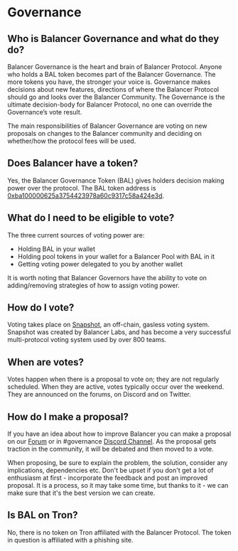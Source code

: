# Governance

## Who is Balancer Governance and what do they do?

Balancer Governance is the heart and brain of Balancer Protocol. Anyone who holds a BAL token becomes part of the Balancer Governance. The more tokens you have, the stronger your voice is. Governance makes decisions about new features, directions of where the Balancer Protocol should go and looks over the Balancer Community. The Governance is the ultimate decision-body for Balancer Protocol, no one can override the Governance’s vote result. 

The main responsibilities of Balancer Governance are voting on new proposals on changes to the Balancer community and deciding on whether/how the protocol fees will be used.

## Does Balancer have a token?

Yes, the Balancer Governance Token \(BAL\) gives holders decision making power over the protocol. The BAL token address is [0xba100000625a3754423978a60c9317c58a424e3d](https://etherscan.io/address/0xba100000625a3754423978a60c9317c58a424e3d).

## What do I need to be eligible to vote?

The three current sources of voting power are:

* Holding BAL in your wallet
* Holding pool tokens in your wallet for a Balancer Pool with BAL in it
* Getting voting power delegated to you by another wallet

It is worth noting that Balancer Governors have the ability to vote on adding/removing strategies of how to assign voting power.

## How do I vote?

Voting takes place on [Snapshot](https://snapshot.org/#/balancer), an off-chain, gasless voting system. Snapshot was created by Balancer Labs, and has become a very successful multi-protocol voting system used by over 800 teams.

## When are votes?

Votes happen when there is a proposal to vote on; they are not regularly scheduled. When they are active, votes typically occur over the weekend. They are announced on the forums, on Discord and on Twitter.

## How do I make a proposal?

If you have an idea about how to improve Balancer you can make a proposal on our [Forum](https://forum.balancer.finance/) or in \#governance [Discord Channel](https://discord.gg/fuxpBzvad9). As the proposal gets traction in the community, it will be debated and then moved to a vote. 

When proposing, be sure to explain the problem, the solution, consider any implications, dependencies etc. Don't be upset if you don't get a lot of enthusiasm at first - incorporate the feedback and post an improved proposal. It is a process, so it may take some time, but thanks to it - we can make sure that it's the best version we can create. 

## Is BAL on Tron?

No, there is no token on Tron affiliated with the Balancer Protocol. The token in question is affiliated with a phishing site. 

